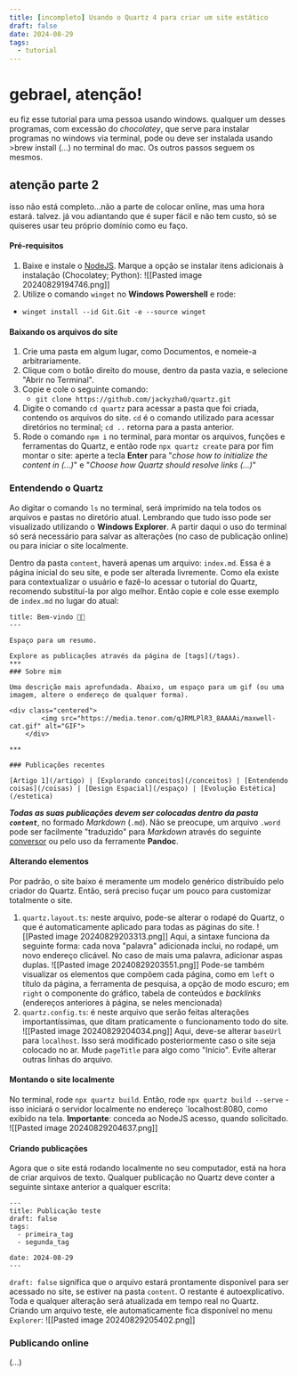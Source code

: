 ```yaml
---
title: [incompleto] Usando o Quartz 4 para criar um site estático
draft: false
date: 2024-08-29
tags:
  - tutorial
---
```

# gebrael, atenção!
eu fiz esse tutorial para uma pessoa usando windows. qualquer um desses programas, com excessão do *chocolatey*, que serve para instalar programas no windows via terminal, pode ou deve ser instalada usando >brew install (...) no terminal do mac. Os outros passos seguem os mesmos.
## atenção parte 2
isso não está completo...não a parte de colocar online, mas uma hora estará. talvez. já vou adiantando que é super fácil e não tem custo, só se quiseres usar teu próprio domínio como eu faço.
#### Pré-requisitos
1. Baixe e instale o [NodeJS](). Marque a opção se instalar itens adicionais à instalação (Chocolatey; Python):
![[Pasted image 20240829194746.png]]
2. Utilize o comando `winget` no **Windows Powershell** e rode:
- `winget install --id Git.Git -e --source winget`
#### Baixando os arquivos do site
1. Crie uma pasta em algum lugar, como Documentos, e nomeie-a arbitrariamente.
2. Clique com o botão direito do mouse, dentro da pasta vazia, e selecione "Abrir no Terminal".
3. Copie e cole o seguinte comando:
	- `git clone https://github.com/jackyzha0/quartz.git`
4. Digite o comando `cd quartz` para acessar a pasta que foi criada, contendo os arquivos do site. `cd` é o comando utilizado para acessar diretórios no terminal; `cd ..` retorna para a pasta anterior.
5. Rode o comando `npm i` no terminal, para montar os arquivos, funções e ferramentas do Quartz, e então rode `npx quartz create` para por fim montar o site: aperte a tecla **Enter** para "*chose how to initialize the content in (...)*" e "*Choose how Quartz should resolve links (...)*"
### Entendendo o Quartz
Ao digitar o comando `ls` no terminal, será imprimido na tela todos os arquivos e pastas no diretório atual. Lembrando que tudo isso pode ser visualizado utilizando o **Windows Explorer**. A partir daqui o uso do terminal só será necessário para salvar as alterações (no caso de publicação online) ou para iniciar o site localmente.

Dentro da pasta `content`, haverá apenas um arquivo: `index.md`. Essa é a página inicial do seu site, e pode ser alterada livremente. Como ela existe para contextualizar o usuário e fazê-lo acessar o tutorial do Quartz, recomendo substituí-la por algo melhor. Então copie e cole esse exemplo de `index.md` no lugar do atual:

```
title: Bem-vindo 👋🏻
---

Espaço para um resumo.

Explore as publicações através da página de [tags](/tags).
***
### Sobre mim

Uma descrição mais aprofundada. Abaixo, um espaço para um gif (ou uma imagem, altere o endereço de qualquer forma).

<div class="centered">
        <img src="https://media.tenor.com/qJRMLPlR3_8AAAAi/maxwell-cat.gif" alt="GIF">
    </div>

***

### Publicações recentes

[Artigo 1](/artigo) | [Explorando conceitos](/conceitos) | [Entendendo coisas](/coisas) | [Design Espacial](/espaço) | [Evolução Estética](/estetica)
```

***Todas as suas publicações devem ser colocadas dentro da pasta `content`***, no formado *Markdown* (`.md`). Não se preocupe, um arquivo `.word` pode ser facilmente "traduzido" para *Markdown* através do seguinte [conversor](https://word2md.com/) ou pelo uso da ferramente **Pandoc**.

#### Alterando elementos

Por padrão, o site baixo é meramente um modelo genérico distribuído pelo criador do Quartz. Então, será preciso fuçar um pouco para customizar totalmente o site.

1. `quartz.layout.ts`: neste arquivo, pode-se alterar o rodapé do Quartz, o que é automaticamente aplicado para todas as páginas do site.
	![[Pasted image 20240829203313.png]]
	Aqui, a sintaxe funciona da seguinte forma: cada nova "palavra" adicionada inclui, no rodapé, um novo endereço clicável. No caso de mais uma palavra, adicionar aspas duplas.
	![[Pasted image 20240829203551.png]]
	Pode-se também visualizar os elementos que compõem cada página, como em `left` o título da página, a ferramenta de pesquisa, a opção de modo escuro; em `right` o componente do gráfico, tabela de conteúdos e *backlinks* (endereços anteriores à página, se neles mencionada)
2. `quartz.config.ts`: é neste arquivo que serão feitas alterações importantíssimas, que ditam praticamente o funcionamento todo do site.
	![[Pasted image 20240829204034.png]]
	Aqui, deve-se alterar `baseUrl` para `localhost`. Isso será modificado posteriormente caso o site seja colocado no ar. Mude `pageTitle` para algo como "Início". Evite alterar outras linhas do arquivo.
#### Montando o site localmente
No terminal, rode `npx quartz build`. Então, rode `npx quartz build --serve` - isso iniciará o servidor localmente no endereço `localhost:8080, como exibido na tela.
**Importante**: conceda ao NodeJS acesso, quando solicitado.
![[Pasted image 20240829204637.png]]
#### Criando publicações
Agora que o site está rodando localmente no seu computador, está na hora de criar arquivos de texto. Qualquer publicação no Quartz deve conter a seguinte sintaxe anterior a qualquer escrita:
```
---
title: Publicação teste
draft: false
tags:
  - primeira_tag
  - segunda_tag

date: 2024-08-29
---
```
`draft: false` significa que o arquivo estará prontamente disponível para ser acessado no site, se estiver na pasta `content`. O restante é autoexplicativo. Toda e qualquer alteração será atualizada em tempo real no Quartz. Criando um arquivo teste, ele automaticamente fica disponível no menu `Explorer`:
![[Pasted image 20240829205402.png]]
### Publicando online
(...)

